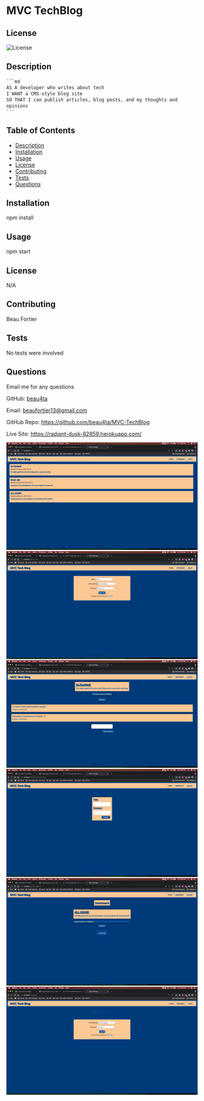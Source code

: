 # MVC TechBlog
  
  ## License
  ![License](https://img.shields.io/badge/License-N/A%202.0-blue.svg)

  ## Description
    ```md
    AS A developer who writes about tech
    I WANT a CMS-style blog site
    SO THAT I can publish articles, blog posts, and my thoughts and opinions
    ```

  ## Table of Contents
  - [Description](#description)
  - [Installation](#installation)
  - [Usage](#usage)
  - [License](#license)
  - [Contributing](#contributing)
  - [Tests](#tests)
  - [Questions](#questions)

  ## Installation
  npm install

  ## Usage
  npm start

  ## License
  N/A
  
  ## Contributing
  Beau Fortier

  ## Tests
  No tests were involved

  ## Questions
  Email me for any questions
  
  GitHub: [beau4ta](https://github.com/beau4ta)
  
  Email: beaufortier13@gmail.com
  
GitHub Repo: https://github.com/beau4ta/MVC-TechBlog

Live Site: https://radiant-dusk-82859.herokuapp.com/

<img src="assets/techSS1.png">
<img src="assets/techSS2.png">
<img src="assets/techSS3.png">
<img src="assets/techSS4.png">
<img src="assets/techSS5.png">
<img src="assets/techSS6.png">
